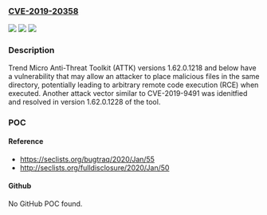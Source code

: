 ### [CVE-2019-20358](https://cve.mitre.org/cgi-bin/cvename.cgi?name=CVE-2019-20358)
![](https://img.shields.io/static/v1?label=Product&message=Trend%20Micro%20Anti-Threat%20Toolkit%20(ATTK)&color=blue)
![](https://img.shields.io/static/v1?label=Version&message=n%2Fa&color=blue)
![](https://img.shields.io/static/v1?label=Vulnerability&message=Arbitrary%20RCE&color=brighgreen)

### Description

Trend Micro Anti-Threat Toolkit (ATTK) versions 1.62.0.1218 and below have a vulnerability that may allow an attacker to place malicious files in the same directory, potentially leading to arbitrary remote code execution (RCE) when executed. Another attack vector similar to CVE-2019-9491 was idenitfied and resolved in version 1.62.0.1228 of the tool.

### POC

#### Reference
- https://seclists.org/bugtraq/2020/Jan/55
- http://seclists.org/fulldisclosure/2020/Jan/50

#### Github
No GitHub POC found.

